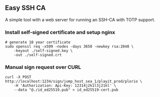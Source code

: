 ## Easy SSH CA
A simple tool with a web server for running an SSH-CA with TOTP support.


### Install self-signed certificate and setup nginx
```
# generate 10 year certificate
sudo openssl req -x509 -nodes -days 3650 -newkey rsa:2048 \
    -keyout ./self-signed.key \
    -out ./self-signed.crt
```

### Manual sign request over CURL
```
curl -X POST http://localhost:1234/sign/jump_host_sea_1/playit_prod/plorio \
    -H 'Authorization: Api-Key: 12314j2k1l3j21kl' \
    --data "@./id_ed25519.pub" > id_ed25519-cert.pub
```

